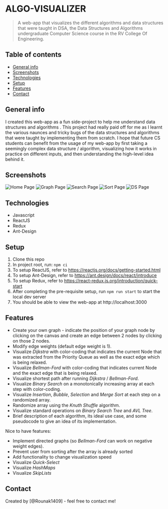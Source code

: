 # ALGO-VISUALIZER

> A web-app that visualizes the different algorithms and data structures that were taught in DSA, the Data Structures and Algorithms undergraduate Computer Science course in the RV College Of Engineering.

## Table of contents

- [General info](#general-info)
- [Screenshots](#screenshots)
- [Technologies](#technologies)
- [Setup](#setup)
- [Features](#features)
- [Contact](#contact)

## General info

I created this web-app as a fun side-project to help me understand data structures and algorithms . This project had really paid off for me as I learnt the various naunces and tricky bugs of the data structures and algorithms that were taught by implementing them from scratch. I hope that future CS students can benefit from the usage of my web-app by first taking a seemingly complex data structure / algorithm, visualizing how it works in practice on different inputs, and then understanding the high-level idea behind it.

## Screenshots

![Home Page](./screenshots/rsz_homepage.jpg)
![Graph Page](./screenshots/rsz_graphpage.jpg)
![Search Page](./screenshots/rsz_searchpage.jpg)
![Sort Page](./screenshots/rsz_sortpage.jpg)
![DS Page](./screenshots/rsz_dspage.jpg)

## Technologies

- Javascript
- ReactJS 
- Redux
- Ant-Design

## Setup

1. Clone this repo
2. In project root, run: `npm ci`
3. To setup ReactJS, refer to https://reactjs.org/docs/getting-started.html
4. To setup Ant-Design, refer to https://ant.design/docs/react/introduce
5. To setup Redux, refer to https://react-redux.js.org/introduction/quick-start
6. After completing the pre-requisite setup, run `npm run start` to start the local dev server
7. You should be able to view the web-app at http://localhost:3000

## Features

- Create your own graph - indicate the position of your graph node by clicking on the canvas and create an edge between 2 nodes by clicking on those 2 nodes.
- Modify edge weights (default edge weight is 1).
- Visualize *Dijkstra* with color-coding that indicates the current Node that was extracted from the Priority Queue as well as the exact edge which is being relaxed.
- Visualize *Bellman-Ford* with color-coding that indicates current Node and the exact edge that is being relaxed.
- Visualize shortest path after running *Dijkstra* / *Bellman-Ford*.
- Visualize *Binary Search* on a monotonically increasing array at each step with color-coding.
- Visualize *Insertion*, *Bubble*, *Selection* and *Merge Sort* at each step on a randomized array.
- Randomize array using the *Knuth Shuffle* algorithm.
- Visualize standard operations on *Binary Search Tree* and *AVL Tree*.
- Brief description of each algorithm, its ideal use case, and some pseudocode to give an idea of its implementation.

Nice to have features:

- Implement directed graphs (so *Bellman-Ford* can work on negative weight edges).
- Prevent user from sorting after the array is already sorted
- Add functionality to change visualization speed
- Visualize *Quick-Select*
- Visualize *HashMaps*
- Visualize *SkipLists*

## Contact

Created by [@Rounak1409] - feel free to contact me!

